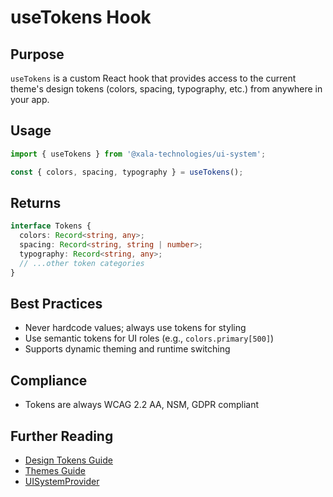 # useTokens Hook

## Purpose
`useTokens` is a custom React hook that provides access to the current theme's design tokens (colors, spacing, typography, etc.) from anywhere in your app.

## Usage
```typescript
import { useTokens } from '@xala-technologies/ui-system';

const { colors, spacing, typography } = useTokens();
```

## Returns
```typescript
interface Tokens {
  colors: Record<string, any>;
  spacing: Record<string, string | number>;
  typography: Record<string, any>;
  // ...other token categories
}
```

## Best Practices
- Never hardcode values; always use tokens for styling
- Use semantic tokens for UI roles (e.g., `colors.primary[500]`)
- Supports dynamic theming and runtime switching

## Compliance
- Tokens are always WCAG 2.2 AA, NSM, GDPR compliant

## Further Reading
- [Design Tokens Guide](../design-tokens.md)
- [Themes Guide](../themes.md)
- [UISystemProvider](../components/uisystemprovider.md)

